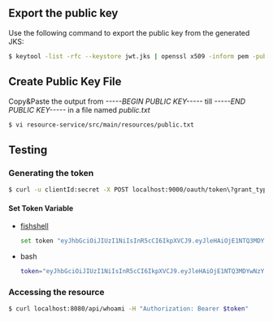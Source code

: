 ## Export the public key
Use the following command to export the public key from the generated JKS:
```bash
$ keytool -list -rfc --keystore jwt.jks | openssl x509 -inform pem -pubkey -noout
```
## Create Public Key File
Copy&Paste the output from _-----BEGIN PUBLIC KEY-----_ till _-----END PUBLIC KEY-----_ in a file named _public.txt_
```bash
$ vi resource-service/src/main/resources/public.txt
```

## Testing
### Generating the token
```bash
$ curl -u clientId:secret -X POST localhost:9000/oauth/token\?grant_type=password\&username=user\&password=pass
```

#### Set Token Variable
- [fishshell](https://fishshell.com/)

    ```bash
    set token "eyJhbGciOiJIUzI1NiIsInR5cCI6IkpXVCJ9.eyJleHAiOjE1NTQ3MDYwNzYsInVzZXJfbmFtZSI6InVzZXIiLCJhdXRob3JpdGllcyI6WyJST0xFX1VTRVIiXSwianRpIjoiZGIwMThlZGYtMGZlNy00YzM1LTliNmQtYTBhODMyMTIzYTJiIiwiY2xpZW50X2lkIjoiY2xpZW50SWQiLCJzY29wZSI6WyJyZWFkIiwid3JpdGUiXX0.q70Y3sPH4WUyBUze9v6g9tq8pN1pfx2PjBoufxK06aQ"
    ```
- bash
    ```bash
    token="eyJhbGciOiJIUzI1NiIsInR5cCI6IkpXVCJ9.eyJleHAiOjE1NTQ3MDYwNzYsInVzZXJfbmFtZSI6InVzZXIiLCJhdXRob3JpdGllcyI6WyJST0xFX1VTRVIiXSwianRpIjoiZGIwMThlZGYtMGZlNy00YzM1LTliNmQtYTBhODMyMTIzYTJiIiwiY2xpZW50X2lkIjoiY2xpZW50SWQiLCJzY29wZSI6WyJyZWFkIiwid3JpdGUiXX0.q70Y3sPH4WUyBUze9v6g9tq8pN1pfx2PjBoufxK06aQ"
    ```
    
### Accessing the resource
```bash
$ curl localhost:8080/api/whoami -H "Authorization: Bearer $token"
```



